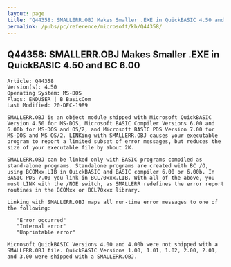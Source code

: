 ```yaml
---
layout: page
title: "Q44358: SMALLERR.OBJ Makes Smaller .EXE in QuickBASIC 4.50 and BC 6.00"
permalink: /pubs/pc/reference/microsoft/kb/Q44358/
---
```


## Q44358: SMALLERR.OBJ Makes Smaller .EXE in QuickBASIC 4.50 and BC 6.00

	Article: Q44358
	Version(s): 4.50
	Operating System: MS-DOS
	Flags: ENDUSER | B_BasicCom
	Last Modified: 20-DEC-1989
	
	SMALLERR.OBJ is an object module shipped with Microsoft QuickBASIC
	Version 4.50 for MS-DOS, Microsoft BASIC Compiler Versions 6.00 and
	6.00b for MS-DOS and OS/2, and Microsoft BASIC PDS Version 7.00 for
	MS-DOS and MS OS/2. LINKing with SMALLERR.OBJ causes your executable
	program to report a limited subset of error messages, but reduces the
	size of your executable file by about 2K.
	
	SMALLERR.OBJ can be linked only with BASIC programs compiled as
	stand-alone programs. Standalone programs are created with BC /O,
	using BCOMxx.LIB in QuickBASIC and BASIC compiler 6.00 or 6.00b. In
	BASIC PDS 7.00 you link in BCL70xxx.LIB. With all of the above, you
	must LINK with the /NOE switch, as SMALLERR redefines the error report
	routines in the BCOMxx or BCL70xxx library.
	
	Linking with SMALLERR.OBJ maps all run-time error messages to one of
	the following:
	
	   "Error occurred"
	   "Internal error"
	   "Unprintable error"
	
	Microsoft QuickBASIC Versions 4.00 and 4.00b were not shipped with a
	SMALLERR.OBJ file. QuickBASIC Versions 1.00, 1.01, 1.02, 2.00, 2.01,
	and 3.00 were shipped with a SMALLERR.OBJ.
